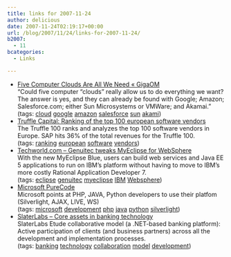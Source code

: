 ```yaml
---
title: links for 2007-11-24
author: delicious
date: 2007-11-24T02:19:17+00:00
url: /blog/2007/11/24/links-for-2007-11-24/
b2007:
  - 11
bcategories:
  - Links

---
```

  * <div>
      <a href="http://gigaom.com/2007/11/22/five-computer-clouds-are-all-we-need/">Five Computer Clouds Are All We Need « GigaOM</a>
    </div>
    
    <div>
      &#8220;Could five computer “clouds” really allow us to do everything we want? The answer is yes, and they can already be found with Google; Amazon; Salesforce.com; either Sun Microsystems or VMWare; and Akamai.&#8221;
    </div>
    
    <div>
      (tags: <a href="http://del.icio.us/frodenas/cloud">cloud</a> <a href="http://del.icio.us/frodenas/google">google</a> <a href="http://del.icio.us/frodenas/amazon">amazon</a> <a href="http://del.icio.us/frodenas/salesforce">salesforce</a> <a href="http://del.icio.us/frodenas/sun">sun</a> <a href="http://del.icio.us/frodenas/akami">akami</a>)
    </div>

  * <div>
      <a href="http://www.truffle100.com/europe/2007/ranking.php">Truffle Capital: Ranking of the top 100 european software vendors</a>
    </div>
    
    <div>
      The Truffle 100 ranks and analyzes the top 100 software vendors in Europe. SAP hits 36% of the total revenues for the Truffle 100.
    </div>
    
    <div>
      (tags: <a href="http://del.icio.us/frodenas/ranking">ranking</a> <a href="http://del.icio.us/frodenas/european">european</a> <a href="http://del.icio.us/frodenas/software">software</a> <a href="http://del.icio.us/frodenas/vendors">vendors</a>)
    </div>

  * <div>
      <a href="http://www.techworld.com/security/news/index.cfm?newsid=10728&email">Techworld.com &#8211; Genuitec tweaks MyEclipse for WebSphere</a>
    </div>
    
    <div>
      With the new MyEclipse Blue, users can build web services and Java EE 5 applications to run on IBM&#8217;s platform without having to move to IBM&#8217;s more costly Rational Application Developer 7.
    </div>
    
    <div>
      (tags: <a href="http://del.icio.us/frodenas/eclipse">eclipse</a> <a href="http://del.icio.us/frodenas/genuitec">genuitec</a> <a href="http://del.icio.us/frodenas/myeclipse">myeclipse</a> <a href="http://del.icio.us/frodenas/IBM">IBM</a> <a href="http://del.icio.us/frodenas/Websphere">Websphere</a>)
    </div>

  * <div>
      <a href="http://www.microsoft.com/spanish/msdn/spain/purecode/default.mspx">Microsoft PureCode</a>
    </div>
    
    <div>
      Microsoft points at PHP, JAVA, Python developers to use their platfom (Silverlight, AJAX, LIVE, WS)
    </div>
    
    <div>
      (tags: <a href="http://del.icio.us/frodenas/microsoft">microsoft</a> <a href="http://del.icio.us/frodenas/development">development</a> <a href="http://del.icio.us/frodenas/php">php</a> <a href="http://del.icio.us/frodenas/java">java</a> <a href="http://del.icio.us/frodenas/python">python</a> <a href="http://del.icio.us/frodenas/silverlight">silverlight</a>)
    </div>

  * <div>
      <a href="http://www.slaterlabs.com/">SlaterLabs &#8211; Core assets in banking technology</a>
    </div>
    
    <div>
      SlaterLabs Etude collaborative model (a .NET-based banking platform): Active participation of clients (and business partners) across all the development and implementation processes.
    </div>
    
    <div>
      (tags: <a href="http://del.icio.us/frodenas/banking">banking</a> <a href="http://del.icio.us/frodenas/technology">technology</a> <a href="http://del.icio.us/frodenas/collaboration">collaboration</a> <a href="http://del.icio.us/frodenas/model">model</a> <a href="http://del.icio.us/frodenas/development">development</a>)
    </div>